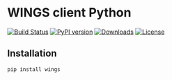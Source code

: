 # WINGS client Python

[![Build Status](https://travis-ci.org/mintproject/wcm.svg?branch=master)](https://travis-ci.org/KnowledgeCaptureAndDiscovery/wings-client)
[![PyPI version](https://badge.fury.io/py/wcm.svg)](https://pypi.org/project/wings/)
[![Downloads](https://img.shields.io/pypi/dm/wcm.svg)](https://pypi.org/project/wings/)
[![License](https://img.shields.io/badge/License-Apache%202.0-blue.svg)](https://opensource.org/licenses/Apache-2.0)


## Installation

```bash
pip install wings
```
